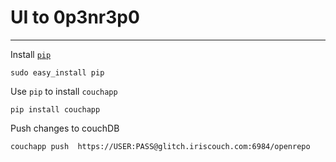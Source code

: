 # UI to 0p3nr3p0
* * *

Install [`pip`](http://pypi.python.org/pypi/pip)

    sudo easy_install pip

Use `pip` to install `couchapp`

    pip install couchapp


Push changes to couchDB

    couchapp push  https://USER:PASS@glitch.iriscouch.com:6984/openrepo
